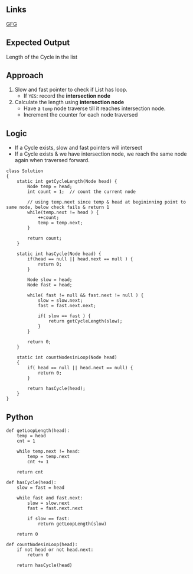 ## Links
[GFG](https://practice.geeksforgeeks.org/problems/find-length-of-loop/1?)

## Expected Output
Length of the Cycle in the list

## Approach
1. Slow and fast pointer to check if List has loop.
    - If `YES`: record the **intersection node**
2. Calculate the length using **intersection node**
    - Have a `temp` node traverse till it reaches intersection node.
    - Increment the counter for each node traversed

## Logic
- If a Cycle exists, slow and fast pointers will intersect
- If a Cycle exists & we have intersection node, we reach the same node again when traversed forward.

```
class Solution
{
    static int getCycleLength(Node head) {
        Node temp = head;
        int count = 1;  // count the current node
        
        // using temp.next since temp & head at begininning point to same node, below check fails & return 1
        while(temp.next != head ) {
            ++count;
            temp = temp.next;
        }
        
        return count;
    }
    
    static int hasCycle(Node head) {
        if(head == null || head.next == null ) {
            return 0;
        }
        
        Node slow = head;
        Node fast = head;
        
        while( fast != null && fast.next != null ) {
            slow = slow.next;
            fast = fast.next.next;
            
            if( slow == fast ) {
                return getCycleLength(slow);
            }
        }
        
        return 0;
    }
    
    static int countNodesinLoop(Node head)
    {
        if( head == null || head.next == null) {
            return 0;
        }
        
        return hasCycle(head);
    }
}
```

## Python

```
def getLoopLength(head):
    temp = head
    cnt = 1
    
    while temp.next != head:
        temp = temp.next
        cnt += 1
    
    return cnt

def hasCycle(head):
    slow = fast = head
    
    while fast and fast.next:
        slow = slow.next
        fast = fast.next.next
        
        if slow == fast:
            return getLoopLength(slow)
    
    return 0
        
def countNodesinLoop(head):
    if not head or not head.next:
        return 0
    
    return hasCycle(head)
```